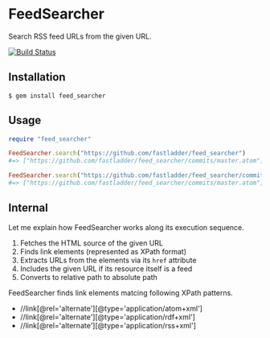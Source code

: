 # FeedSearcher
Search RSS feed URLs from the given URL.

[![Build Status](https://travis-ci.org/fastladder/feed_searcher.png?branch=master)](https://travis-ci.org/fastladder/feed_searcher)


## Installation
```
$ gem install feed_searcher
```


## Usage
```ruby
require "feed_searcher"

FeedSearcher.search("https://github.com/fastladder/feed_searcher")
#=> ["https://github.com/fastladder/feed_searcher/commits/master.atom"]

FeedSearcher.search("https://github.com/fastladder/feed_searcher/commits/master.atom")
#=> ["https://github.com/fastladder/feed_searcher/commits/master.atom"]
```


## Internal
Let me explain how FeedSearcher works along its execution sequence.

1. Fetches the HTML source of the given URL
2. Finds link elements (represented as XPath format)
3. Extracts URLs from the elements via its `href` attribute
4. Includes the given URL if its resource itself is a feed
5. Converts to relative path to absolute path

FeedSearcher finds link elements matcing following XPath patterns.

* //link[@rel='alternate'][@type='application/atom+xml']
* //link[@rel='alternate'][@type='application/rdf+xml']
* //link[@rel='alternate'][@type='application/rss+xml']

